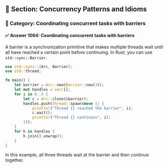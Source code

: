 ## 📘 Section: Concurrency Patterns and Idioms  
### 🔹 Category: Coordinating concurrent tasks with barriers  
#### ✅ Answer 1064: Coordinating concurrent tasks with barriers

A barrier is a synchronization primitive that makes multiple threads wait until all have reached a certain point before continuing. In Rust, you can use `std::sync::Barrier`.

```rust
use std::sync::{Arc, Barrier};
use std::thread;

fn main() {
    let barrier = Arc::new(Barrier::new(3));
    let mut handles = vec![];
    for i in 0..3 {
        let c = Arc::clone(&barrier);
        handles.push(thread::spawn(move || {
            println!("Thread {} reached the barrier", i);
            c.wait();
            println!("Thread {} continues", i);
        }));
    }
    for h in handles {
        h.join().unwrap();
    }
}
```
In this example, all three threads wait at the barrier and then continue together.
